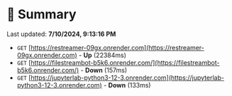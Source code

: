 # 📖 Summary
Last updated: **7/10/2024, 9:13:16 PM**

- `GET` [https://restreamer-09gx.onrender.com](https://restreamer-09gx.onrender.com) - **Up** (22384ms)
- `GET` [https://filestreambot-b5k6.onrender.com/](https://filestreambot-b5k6.onrender.com/) - **Down** (157ms)
- `GET` [https://jupyterlab-python3-12-3.onrender.com](https://jupyterlab-python3-12-3.onrender.com) - **Down** (133ms)

